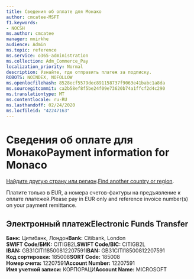 ```yaml
---
title: Сведения об оплате для Монако
author: cmcatee-MSFT
f1.keywords:
- NOCSH
ms.author: cmcatee
manager: mnirkhe
audience: Admin
ms.topic: reference
ms.service: o365-administration
ms.collection: Adm_Commerce_Pay
localization_priority: Normal
description: Узнайте, где отправить платеж за подписку.
ROBOTS: NOINDEX, NOFOLLOW
ms.openlocfilehash: 8528ecf5579dec891158737f9063e41babc1a8da
ms.sourcegitcommit: ca2b58ef8f5be24f09e73620b74a1ffcf2d4c290
ms.translationtype: MT
ms.contentlocale: ru-RU
ms.lasthandoff: 02/24/2020
ms.locfileid: "42247163"
---
```

# <a name="payment-information-for-monaco"></a><span data-ttu-id="a72d2-103">Сведения об оплате для Монако</span><span class="sxs-lookup"><span data-stu-id="a72d2-103">Payment information for Monaco</span></span>

<span data-ttu-id="a72d2-104">[Найдите другую страну или регион](../billing-and-payments/pay-for-your-subscription.md).</span><span class="sxs-lookup"><span data-stu-id="a72d2-104">[Find another country or region](../billing-and-payments/pay-for-your-subscription.md).</span></span>

<span data-ttu-id="a72d2-105">Платите только в EUR, а номера счетов-фактуры на предъявление к оплате платежей.</span><span class="sxs-lookup"><span data-stu-id="a72d2-105">Please pay in EUR only and reference invoice number(s) on your payment remittance.</span></span>

## <a name="electronic-funds-transfer"></a><span data-ttu-id="a72d2-106">Электронный платеж</span><span class="sxs-lookup"><span data-stu-id="a72d2-106">Electronic Funds Transfer</span></span>

<span data-ttu-id="a72d2-107">**Банк:** Цитибанк, Лондон</span><span class="sxs-lookup"><span data-stu-id="a72d2-107">**Bank:** Citibank, London</span></span>  
<span data-ttu-id="a72d2-108">**SWIFT Code/БИК:** CITIGB2L</span><span class="sxs-lookup"><span data-stu-id="a72d2-108">**SWIFT Code/BIC:** CITIGB2L</span></span>  
<span data-ttu-id="a72d2-109">**IBAN:** GB31CITI18500812207591</span><span class="sxs-lookup"><span data-stu-id="a72d2-109">**IBAN:** GB31CITI18500812207591</span></span>  
<span data-ttu-id="a72d2-110">**Код сортировки:** 185008</span><span class="sxs-lookup"><span data-stu-id="a72d2-110">**SORT Code:** 185008</span></span>  
<span data-ttu-id="a72d2-111">**Номер счета:** 12207591</span><span class="sxs-lookup"><span data-stu-id="a72d2-111">**Account Number:** 12207591</span></span>  
<span data-ttu-id="a72d2-112">**Имя учетной записи:** КОРПОРАЦИ</span><span class="sxs-lookup"><span data-stu-id="a72d2-112">**Account Name:** MICROSOFT</span></span>